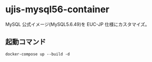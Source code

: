 # ujis-mysql56-container

MySQL 公式イメージ(MySQL5.6.49)を EUC-JP 仕様にカスタマイズ。

## 起動コマンド

```
docker-compose up --build -d
```
